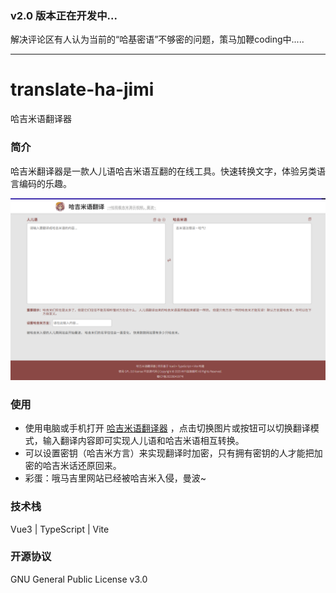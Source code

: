 ### v2.0 版本正在开发中...

解决评论区有人认为当前的“哈基密语”不够密的问题，策马加鞭coding中.....

------



# translate-ha-jimi

哈吉米语翻译器

### 简介

哈吉米翻译器是一款人儿语哈吉米语互翻的在线工具。快速转换文字，体验另类语言编码的乐趣。

![首页图片](./README_IMAGE/home.png)

### 使用

- 使用电脑或手机打开 [哈吉米语翻译器](https://lhlnb.top/hajimi) ，点击切换图片或按钮可以切换翻译模式，输入翻译内容即可实现人儿语和哈吉米语相互转换。
- 可以设置密钥（哈吉米方言）来实现翻译时加密，只有拥有密钥的人才能把加密的哈吉米话还原回来。
- 彩蛋：哦马吉里网站已经被哈吉米入侵，曼波~

### 技术栈

Vue3 | TypeScript | Vite

### 开源协议

GNU General Public License v3.0
